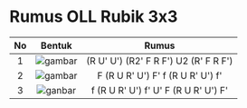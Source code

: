 # Rumus OLL Rubik 3x3

| No | Bentuk | Rumus | 
|:--:|:--:|:--:|
| 1 | ![gambar](https://github.com/FII14/rumus-oll-rubik-3x3/blob/main/gambar/20230812_115719.jpg) | (R U' U') (R2' F R F') U2 (R' F R F') |
| 2 | ![gambar](https://github.com/FII14/rumus-oll-rubik-3x3/blob/main/gambar/20230812_115905.jpg) | F (R U R' U') F' f (R U R' U') f' |
| 3 | ![ganbar](https://github.com/FII14/rumus-oll-rubik-3x3/blob/main/gambar/20230812_120052.jpg) | f (R U R' U') f' U' F (R U R' U') F'|
